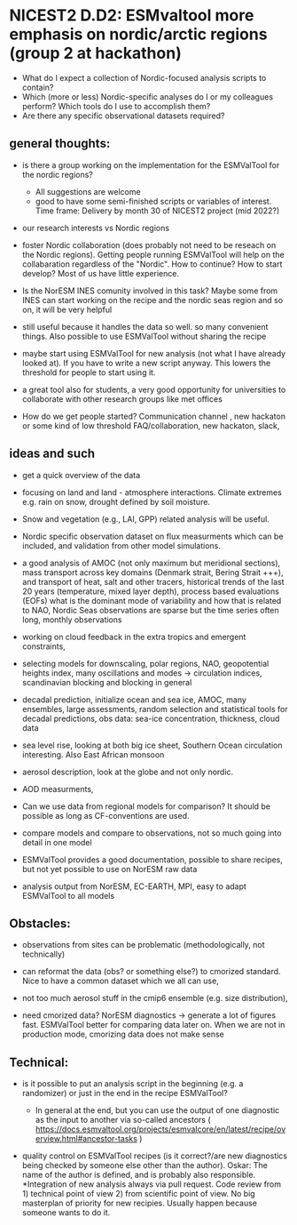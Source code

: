 # NICEST2 D.D2: ESMvaltool more emphasis on nordic/arctic regions (group 2 at hackathon)  
- What do I expect a collection of Nordic-focused analysis scripts to contain?
- Which (more or less) Nordic-specific analyses do I or my colleagues perform? Which tools do I use to accomplish them?
- Are there any specific observational datasets required?

## general thoughts:
* is there a group working on the implementation for the ESMValTool for the nordic regions? 
  * All suggestions are welcome
  * good to have some semi-finished scripts or variables of interest. Time frame: Delivery by month 30 of NICEST2 project (mid 2022?)

* our research interests vs Nordic regions

* foster Nordic collaboration (does probably not need to be reseach on the Nordic regions). Getting people running ESMValTool will help on the collabaration regardless of the "Nordic". How to continue? How to start develop? Most of us have little experience.

* Is the NorESM INES comunity involved in this task? Maybe some from INES can start working on the recipe and the nordic seas region and so on, it will be very helpful

* still useful because it handles the data so well. so many convenient things. Also possible to use ESMValTool without sharing the recipe

* maybe start using ESMValTool for new analysis (not what I have already looked at). If you have to write a new script anyway. This lowers the threshold for people to start using it.

* a great tool also for students, a very good opportunity for universities to collaborate with other research groups like met offices

* How do we get people started? Communication channel , new hackaton or some kind of low threshold FAQ/collaboration, new hackaton, slack, 

## ideas and such


- get a quick overview of the data

- focusing on land and land - atmosphere interactions. Climate extremes e.g. rain on snow,  drought defined by soil moisture.  

- Snow and vegetation (e.g., LAI, GPP) related analysis will be useful. 

- Nordic specific observation dataset on flux measurments which can be included, and validation from other model simulations. 

- a good analysis of AMOC (not only maximum but meridional sections), mass transport across key domains (Denmark strait, Bering Strait +++), and transport of heat, salt and other tracers, historical trends of the last 20 years (temperature, mixed layer depth), process based evaluations (EOFs) what is the dominant mode of variability and how that is related to NAO,  Nordic Seas observations are sparse but the time series often long, monthly observations

- working on cloud feedback in the extra tropics and emergent constraints, 

- selecting models for downscaling, polar regions, NAO, geopotential heights index, many oscillations and modes -> circulation indices, scandinavian blocking and blocking in general

- decadal prediction, initialize ocean and sea ice, AMOC, many ensembles, large assessments, random selection and statistical tools for decadal predictions, obs data: sea-ice concentration, thickness, cloud data

- sea level rise, looking at both big ice sheet, Southern Ocean circulation interesting. Also East African monsoon

- aerosol description, look at the globe and not only nordic. 

- AOD measurments, 

- Can we use data from regional models for comparison? 
  It should be possible as long as CF-conventions are used.

- compare models and compare to observations, not so much going into detail in one model

- ESMValTool provides a good documentation, possible to share recipes, but not yet possible to use on NorESM raw data

- analysis output from NorESM, EC-EARTH, MPI, easy to adapt ESMValTool to all models

## Obstacles:

* observations from sites can be problematic (methodologically, not technically)

* can reformat the data (obs? or something else?) to cmorized standard. Nice to have a common dataset which we all can use, 

* not too much aerosol stuff in the cmip6 ensemble (e.g. size distribution), 

* need cmorized data? NorESM diagnostics -> generate a lot of figures fast. ESMValTool better for comparing data later on. When we are not in production mode, cmorizing data does not make sense

## Technical:

* is it possible to put an analysis script in the beginning (e.g. a randomizer) or just in the end in the recipe ESMValTool?
  * In general at the end, but you can use the output of one diagnostic as the input to another via so-called ancestors ( https://docs.esmvaltool.org/projects/esmvalcore/en/latest/recipe/overview.html#ancestor-tasks )

* quality control on ESMValTool recipes (is it correct?/are new diagnostics being checked by someone else other than the author). Oskar: The name of the author is defined, and is probably also responsible.
  *Integration of new analysis always via pull request. Code review from 1) technical point of view 2) from scientific point of view. No big masterplan of priority for new recipies. Usually happen because someone wants to do it.

